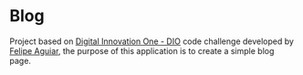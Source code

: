 # Blog

Project based on [Digital Innovation One - DIO](https://web.dio.me/home) code challenge developed by [Felipe Aguiar](https://github.com/felipeAguiarCode/angular-blog/tree/main), the purpose of this application is to create a simple blog page.
